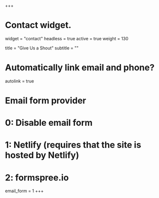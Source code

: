 +++
# Contact widget.
widget = "contact"
headless = true
active = true
weight = 130

title = "Give Us a Shout"
subtitle = ""

# Automatically link email and phone?
autolink = true

# Email form provider
#   0: Disable email form
#   1: Netlify (requires that the site is hosted by Netlify)
#   2: formspree.io
email_form = 1
+++

